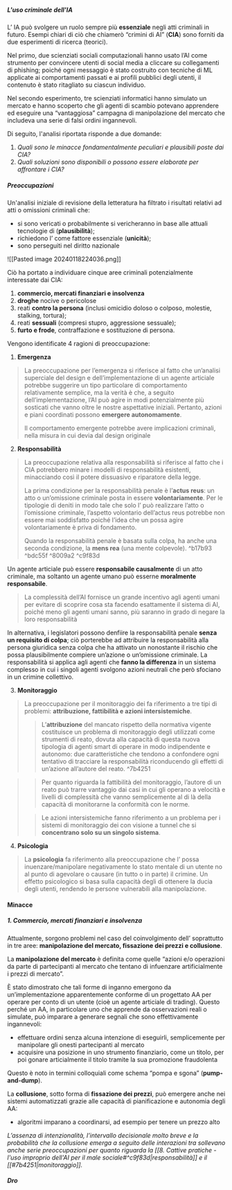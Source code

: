 ##### L'uso criminale dell'IA

L’ IA può svolgere un ruolo sempre più **essenziale** negli atti criminali in futuro.
Esempi chiari di ciò che chiamerò “crimini di AI” (**CIA**) sono forniti da due esperimenti di ricerca (teorici).

Nel primo, due scienziati sociali computazionali hanno usato l’AI come strumento per convincere utenti di social media a cliccare su collegamenti di phishing; poiché ogni messaggio è stato costruito con tecniche di ML applicate ai comportamenti passati e ai profili pubblici degli utenti, il contenuto è stato ritagliato su ciascun individuo.

Nel secondo esperimento, tre scienziati informatici hanno simulato un mercato e hanno scoperto che gli agenti di scambio potevano apprendere ed eseguire una “vantaggiosa” campagna di manipolazione del mercato che includeva una serie di falsi ordini ingannevoli.

Di seguito, l'analisi riportata risponde a due domande:
1. *Quali sono le minacce fondamentalmente peculiari e plausibili poste dai CIA?*
2. *Quali soluzioni sono disponibili o possono essere elaborate per affrontare i CIA?*


##### Preoccupazioni

Un'analisi iniziale di revisione della letteratura ha filtrato i risultati relativi ad atti o omissioni criminali che:
- si sono vericati o probabilmente si vericheranno in base alle attuali tecnologie di (**plausibilità**); 
- richiedono l’ come fattore essenziale (**unicità**); 
- sono perseguiti nel diritto nazionale

![[Pasted image 20240118224036.png]]

Ciò ha portato a individuare cinque aree criminali potenzialmente interessate dai CIA:
1. **commercio, mercati finanziari e insolvenza**
2. **droghe** nocive o pericolose
3. reati **contro la persona** (inclusi omicidio doloso o colposo, molestie, stalking, tortura); 
4. reati **sessuali** (compresi stupro, aggressione sessuale); 
5. **furto e frode**, contraffazione e sostituzione di persona.

Vengono identificate 4 ragioni di preoccupazione:

1. **Emergenza**
>	La preoccupazione per l’emergenza si riferisce al fatto che un’analisi superciale del design e dell’implementazione di un agente articiale potrebbe suggerire un tipo particolare di comportamento relativamente semplice, ma la verità è che, a seguito dell’implementazione, l’AI può agire in modi potenzialmente più sosticati che vanno oltre le nostre aspettative iniziali. 
>	Pertanto, azioni e piani coordinati possono **emergere autonomamente**.
>
>	Il comportamento emergente potrebbe avere implicazioni criminali, nella misura in cui devia dal design originale


2. **Responsabilità**
> 	La preoccupazione relativa alla responsabilità si riferisce al fatto che i CIA potrebbero minare i modelli di responsabilità esistenti, minacciando così il potere dissuasivo e riparatore della legge.
> 	
> 	La prima condizione per la responsabilità penale è l’**actus reus**: un atto o un’omissione criminale posta in essere **volontariamente**.
> 	Per le tipologie di deniti in modo tale che solo l’ può realizzare l’atto o l’omissione criminale, l’aspetto volontario dell’actus reus potrebbe non essere mai soddisfatto poiché l’idea che un possa agire volontariamente è priva di fondamento.
> 	
> 	Quando la responsabilità penale è basata sulla colpa, ha anche una seconda condizione, la **mens rea** (una mente colpevole). ^b17b93 ^bdc55f ^8009a2 ^c9f83d

 
 Un agente articiale può essere **responsabile causalmente** di un atto criminale, ma soltanto un agente umano può esserne **moralmente responsabile**.

> La complessità dell’AI fornisce un grande incentivo agli agenti umani per evitare di scoprire cosa sta facendo esattamente il sistema di AI, poiché meno gli agenti umani sanno, più saranno in grado di negare la loro responsabilità

In alternativa, i legislatori possono denfiire la responsabilità penale **senza un requisito di colpa**; ciò porterebbe ad attribuire la responsabilità alla persona giuridica senza colpa che ha attivato un nonostante il rischio che possa plausibilmente compiere un’azione o un’omissione criminale.
La responsabilità si applica agli agenti che **fanno la differenza** in un sistema complesso in cui i singoli agenti svolgono azioni neutrali che però sfociano in un crimine collettivo.

3. **Monitoraggio**
 > 	La preoccupazione per il monitoraggio dei fa riferimento a tre tipi di problemi: **attribuzione, fattibilità e azioni intersistemiche**.
 > 	
 > 	> L’**attribuzione** del mancato rispetto della normativa vigente costituisce un problema di monitoraggio degli utilizzati come strumenti di reato, dovuta alla capacità di questa nuova tipologia di agenti smart di operare in modo indipendente e autonomo: due caratteristiche che tendono a confondere ogni tentativo di tracciare la responsabilità riconducendo gli effetti di un’azione all’autore del reato. ^7b4251
 
 > 	> Per quanto riguarda la fattibilità del monitoraggio, l’autore di un reato può trarre vantaggio dai casi in cui gli operano a velocità e livelli di complessità che vanno semplicemente al di là della capacità di monitorarne la conformità con le norme.
 > 	
 > 	> Le azioni intersistemiche fanno riferimento a un problema per i sistemi di monitoraggio dei con visione a tunnel che si **concentrano solo su un singolo sistema**.
 > 	
 

4. **Psicologia**
>	La **psicologia** fa riferimento alla preoccupazione che l’ possa inuenzare/manipolare negativamente lo stato mentale di un utente no al punto di agevolare o causare (in tutto o in parte) il crimine.
>	Un effetto psicologico si basa sulla capacità degli di ottenere la ducia degli utenti, rendendo le persone vulnerabili alla manipolazione.


#### Minacce

##### 1. Commercio, mercati finanziari e insolvenza

Attualmente, sorgono problemi nel caso del coinvolgimento dell’ soprattutto in tre aree: **manipolazione del mercato, fissazione dei prezzi e collusione**.

La **manipolazione del mercato** è definita come quelle “azioni e/o operazioni da parte di partecipanti al mercato che tentano di infuenzare artificialmente i prezzi di mercato”.

 È stato dimostrato che tali forme di inganno emergono da un’implementazione apparentemente conforme di un progettato AA per operare per conto di un utente (cioè un agente articiale di trading). 
 Questo perché un AA, in particolare uno che apprende da osservazioni reali o simulate, può imparare a generare segnali che sono effettivamente ingannevoli:
- effettuare ordini senza alcuna intenzione di eseguirli, semplicemente per manipolare gli onesti partecipanti al mercato
- acquisire una posizione in uno strumento finanziario, come un titolo, per poi gonare articialmente il titolo tramite la sua promozione fraudolenta

Questo è noto in termini colloquiali come schema “pompa e sgona” (**pump-and-dump**).


La **collusione**, sotto forma di **fissazione dei prezzi**, può emergere anche nei sistemi automatizzati grazie alle capacità di pianificazione e autonomia degli AA:
- algoritmi imparano a coordinarsi, ad esempio per tenere un prezzo alto

*L’assenza di intenzionalità, l’intervallo decisionale molto breve e la probabilità che la collusione emerga a seguito delle interazioni tra sollevano anche serie preoccupazioni per quanto riguarda la [[8. Cattive pratiche - l'uso improprio dell'AI per il male sociale#^c9f83d|responsabilità]] e il [[#7b4251|monitoraggio]].*

##### Dro